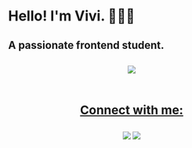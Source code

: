  <h1> Hello! I'm Vivi. 👩🏻‍💻</h1> 
<h2>A passionate frontend student.<h2>
 

  <div align="center">
  
 <img src="https://cdn.discordapp.com/attachments/469247110286409742/875169875843223562/tenor_1.gif"/>
   <br>
   <br>
  <a href="https://github.com/unverzed">

  
 <h3>Connect with me: </h3>
<a href="https://instagram.com/vivirortega" target="_blank"><img src="https://img.shields.io/badge/-Instagram-%23E4405F?style=for-the-badge&logo=instagram&logoColor=white" target="_blank"></a>
 <a href="https://www.linkedin.com/in/vitoriarortega/" target="_blank"><img src="https://img.shields.io/badge/-LinkedIn-%230077B5?style=for-the-badge&logo=linkedin&logoColor=white" target="_blank"></a> </div>
 

